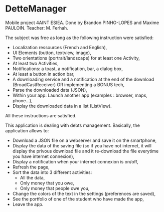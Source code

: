 # DetteManager
Mobile project 4AINT ESIEA.
Done by Brandon PINHO-LOPES and Maxime PAULOIN. Teacher: M. Ferhah.

The subject was free as long as the following instruction were satisfied:
- Localization ressources (French and English),
- UI Elements (button, textview, image),
- Two orientations  (portrait/landscape) for at least one Activity,
- At least two Activities,
- Notifications: a toast, a notification, bar, a dialog box,
- At least a button in action bar,
- A downloading service and a notification at the end of the download (BroadCastReceiver) OR implementing a BONUS tech,
- Parse the downloaded data (JSON),
- Within your app: Launch another app (examples : browser, maps, phone…),
- Display the downloaded data in a list (ListView).

All these instructions are satisfied.

This application is dealing with debts management. Basically, the application allows to:
- Download a JSON file on a webserver and save it on the smartphone,
- Display the data of the saving file (so if you have not internet, it will display the privous download file and it re-download the file everytime you have internet connexion),
- Display a notification when your internet connexion is on/off,
- Refresh the page,
- Sort the data into 3 different activities:
    - All the data,
    - Only money that you owe,
    - Only money that people owe you,
- Change the colors of the text in the settings (preferences are saved),
- See the portfolio of one of the student who have made the app,
- Leave the app.
